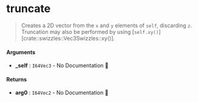 # truncate

>  Creates a 2D vector from the `x` and `y` elements of `self`, discarding `z`.
>  Truncation may also be performed by using [`self.xy()`][crate::swizzles::Vec3Swizzles::xy()].

#### Arguments

- **\_self** : `I64Vec3` \- No Documentation 🚧

#### Returns

- **arg0** : `I64Vec2` \- No Documentation 🚧